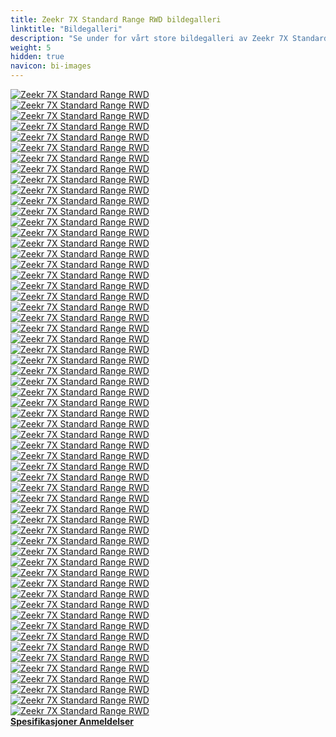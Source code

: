 ```yaml
---
title: Zeekr 7X Standard Range RWD bildegalleri
linktitle: "Bildegalleri"
description: "Se under for vårt store bildegalleri av Zeekr 7X Standard Range RWD. Klikk på bildene for høyoppløselige versjoner."
weight: 5
hidden: true
navicon: bi-images
---
```

<!-- markdownlint-disable MD033 -->
<div class="row" id ="my-gallery">
	<div class="pswp-grid-item col-6 col-md-4">
		<a href="https://media.evkx.net/multimedia/models/zeekr/7x/7x_standard_range_rwd/airbags_1.jpg"
data-pswp-src="https://media.evkx.net/multimedia/models/zeekr/7x/7x_standard_range_rwd/airbags_1.jpg"
data-pswp-width="1797"
data-pswp-height="1620" 
target="_blank">
			<img src="https://media.evkx.net/multimedia/models/zeekr/7x/7x_standard_range_rwd/airbags_1_xst.jpg" alt="Zeekr 7X Standard Range RWD" class="img-fluid " />
		</a>
	</div>
	<div class="pswp-grid-item col-6 col-md-4">
		<a href="https://media.evkx.net/multimedia/models/zeekr/7x/7x_standard_range_rwd/battery_1.jpg"
data-pswp-src="https://media.evkx.net/multimedia/models/zeekr/7x/7x_standard_range_rwd/battery_1.jpg"
data-pswp-width="1576"
data-pswp-height="900" 
target="_blank">
			<img src="https://media.evkx.net/multimedia/models/zeekr/7x/7x_standard_range_rwd/battery_1_xst.jpg" alt="Zeekr 7X Standard Range RWD" class="img-fluid " />
		</a>
	</div>
	<div class="pswp-grid-item col-6 col-md-4">
		<a href="https://media.evkx.net/multimedia/models/zeekr/7x/7x_standard_range_rwd/body_1.jpg"
data-pswp-src="https://media.evkx.net/multimedia/models/zeekr/7x/7x_standard_range_rwd/body_1.jpg"
data-pswp-width="1920"
data-pswp-height="1080" 
target="_blank">
			<img src="https://media.evkx.net/multimedia/models/zeekr/7x/7x_standard_range_rwd/body_1_xst.jpg" alt="Zeekr 7X Standard Range RWD" class="img-fluid " />
		</a>
	</div>
	<div class="pswp-grid-item col-6 col-md-4">
		<a href="https://media.evkx.net/multimedia/models/zeekr/7x/7x_standard_range_rwd/camera_1.jpg"
data-pswp-src="https://media.evkx.net/multimedia/models/zeekr/7x/7x_standard_range_rwd/camera_1.jpg"
data-pswp-width="1800"
data-pswp-height="1013" 
target="_blank">
			<img src="https://media.evkx.net/multimedia/models/zeekr/7x/7x_standard_range_rwd/camera_1_xst.jpg" alt="Zeekr 7X Standard Range RWD" class="img-fluid " />
		</a>
	</div>
	<div class="pswp-grid-item col-6 col-md-4">
		<a href="https://media.evkx.net/multimedia/models/zeekr/7x/7x_standard_range_rwd/details_1.jpg"
data-pswp-src="https://media.evkx.net/multimedia/models/zeekr/7x/7x_standard_range_rwd/details_1.jpg"
data-pswp-width="3000"
data-pswp-height="1685" 
target="_blank">
			<img src="https://media.evkx.net/multimedia/models/zeekr/7x/7x_standard_range_rwd/details_1_xst.jpg" alt="Zeekr 7X Standard Range RWD" class="img-fluid " />
		</a>
	</div>
	<div class="pswp-grid-item col-6 col-md-4">
		<a href="https://media.evkx.net/multimedia/models/zeekr/7x/7x_standard_range_rwd/doors_1.jpg"
data-pswp-src="https://media.evkx.net/multimedia/models/zeekr/7x/7x_standard_range_rwd/doors_1.jpg"
data-pswp-width="1576"
data-pswp-height="1182" 
target="_blank">
			<img src="https://media.evkx.net/multimedia/models/zeekr/7x/7x_standard_range_rwd/doors_1_xst.jpg" alt="Zeekr 7X Standard Range RWD" class="img-fluid " />
		</a>
	</div>
	<div class="pswp-grid-item col-6 col-md-4">
		<a href="https://media.evkx.net/multimedia/models/zeekr/7x/7x_standard_range_rwd/exterior_1.jpg"
data-pswp-src="https://media.evkx.net/multimedia/models/zeekr/7x/7x_standard_range_rwd/exterior_1.jpg"
data-pswp-width="3000"
data-pswp-height="1687" 
target="_blank">
			<img src="https://media.evkx.net/multimedia/models/zeekr/7x/7x_standard_range_rwd/exterior_1_xst.jpg" alt="Zeekr 7X Standard Range RWD" class="img-fluid " />
		</a>
	</div>
	<div class="pswp-grid-item col-6 col-md-4">
		<a href="https://media.evkx.net/multimedia/models/zeekr/7x/7x_standard_range_rwd/exterior_10.JPG"
data-pswp-src="https://media.evkx.net/multimedia/models/zeekr/7x/7x_standard_range_rwd/exterior_10.JPG"
data-pswp-width="3000"
data-pswp-height="1687" 
target="_blank">
			<img src="https://media.evkx.net/multimedia/models/zeekr/7x/7x_standard_range_rwd/exterior_10_xst.JPG" alt="Zeekr 7X Standard Range RWD" class="img-fluid " />
		</a>
	</div>
	<div class="pswp-grid-item col-6 col-md-4">
		<a href="https://media.evkx.net/multimedia/models/zeekr/7x/7x_standard_range_rwd/exterior_11.jpg"
data-pswp-src="https://media.evkx.net/multimedia/models/zeekr/7x/7x_standard_range_rwd/exterior_11.jpg"
data-pswp-width="3000"
data-pswp-height="1687" 
target="_blank">
			<img src="https://media.evkx.net/multimedia/models/zeekr/7x/7x_standard_range_rwd/exterior_11_xst.jpg" alt="Zeekr 7X Standard Range RWD" class="img-fluid " />
		</a>
	</div>
	<div class="pswp-grid-item col-6 col-md-4">
		<a href="https://media.evkx.net/multimedia/models/zeekr/7x/7x_standard_range_rwd/exterior_12.jpg"
data-pswp-src="https://media.evkx.net/multimedia/models/zeekr/7x/7x_standard_range_rwd/exterior_12.jpg"
data-pswp-width="3000"
data-pswp-height="1687" 
target="_blank">
			<img src="https://media.evkx.net/multimedia/models/zeekr/7x/7x_standard_range_rwd/exterior_12_xst.jpg" alt="Zeekr 7X Standard Range RWD" class="img-fluid " />
		</a>
	</div>
	<div class="pswp-grid-item col-6 col-md-4">
		<a href="https://media.evkx.net/multimedia/models/zeekr/7x/7x_standard_range_rwd/exterior_13.jpg"
data-pswp-src="https://media.evkx.net/multimedia/models/zeekr/7x/7x_standard_range_rwd/exterior_13.jpg"
data-pswp-width="3000"
data-pswp-height="1687" 
target="_blank">
			<img src="https://media.evkx.net/multimedia/models/zeekr/7x/7x_standard_range_rwd/exterior_13_xst.jpg" alt="Zeekr 7X Standard Range RWD" class="img-fluid " />
		</a>
	</div>
	<div class="pswp-grid-item col-6 col-md-4">
		<a href="https://media.evkx.net/multimedia/models/zeekr/7x/7x_standard_range_rwd/exterior_14.jpg"
data-pswp-src="https://media.evkx.net/multimedia/models/zeekr/7x/7x_standard_range_rwd/exterior_14.jpg"
data-pswp-width="3000"
data-pswp-height="1687" 
target="_blank">
			<img src="https://media.evkx.net/multimedia/models/zeekr/7x/7x_standard_range_rwd/exterior_14_xst.jpg" alt="Zeekr 7X Standard Range RWD" class="img-fluid " />
		</a>
	</div>
	<div class="pswp-grid-item col-6 col-md-4">
		<a href="https://media.evkx.net/multimedia/models/zeekr/7x/7x_standard_range_rwd/exterior_15.jpg"
data-pswp-src="https://media.evkx.net/multimedia/models/zeekr/7x/7x_standard_range_rwd/exterior_15.jpg"
data-pswp-width="1600"
data-pswp-height="899" 
target="_blank">
			<img src="https://media.evkx.net/multimedia/models/zeekr/7x/7x_standard_range_rwd/exterior_15_xst.jpg" alt="Zeekr 7X Standard Range RWD" class="img-fluid " />
		</a>
	</div>
	<div class="pswp-grid-item col-6 col-md-4">
		<a href="https://media.evkx.net/multimedia/models/zeekr/7x/7x_standard_range_rwd/exterior_16.jpg"
data-pswp-src="https://media.evkx.net/multimedia/models/zeekr/7x/7x_standard_range_rwd/exterior_16.jpg"
data-pswp-width="1920"
data-pswp-height="1080" 
target="_blank">
			<img src="https://media.evkx.net/multimedia/models/zeekr/7x/7x_standard_range_rwd/exterior_16_xst.jpg" alt="Zeekr 7X Standard Range RWD" class="img-fluid " />
		</a>
	</div>
	<div class="pswp-grid-item col-6 col-md-4">
		<a href="https://media.evkx.net/multimedia/models/zeekr/7x/7x_standard_range_rwd/exterior_17.jpg"
data-pswp-src="https://media.evkx.net/multimedia/models/zeekr/7x/7x_standard_range_rwd/exterior_17.jpg"
data-pswp-width="1920"
data-pswp-height="1080" 
target="_blank">
			<img src="https://media.evkx.net/multimedia/models/zeekr/7x/7x_standard_range_rwd/exterior_17_xst.jpg" alt="Zeekr 7X Standard Range RWD" class="img-fluid " />
		</a>
	</div>
	<div class="pswp-grid-item col-6 col-md-4">
		<a href="https://media.evkx.net/multimedia/models/zeekr/7x/7x_standard_range_rwd/exterior_2.jpg"
data-pswp-src="https://media.evkx.net/multimedia/models/zeekr/7x/7x_standard_range_rwd/exterior_2.jpg"
data-pswp-width="2952"
data-pswp-height="1660" 
target="_blank">
			<img src="https://media.evkx.net/multimedia/models/zeekr/7x/7x_standard_range_rwd/exterior_2_xst.jpg" alt="Zeekr 7X Standard Range RWD" class="img-fluid " />
		</a>
	</div>
	<div class="pswp-grid-item col-6 col-md-4">
		<a href="https://media.evkx.net/multimedia/models/zeekr/7x/7x_standard_range_rwd/exterior_3.jpg"
data-pswp-src="https://media.evkx.net/multimedia/models/zeekr/7x/7x_standard_range_rwd/exterior_3.jpg"
data-pswp-width="2971"
data-pswp-height="1671" 
target="_blank">
			<img src="https://media.evkx.net/multimedia/models/zeekr/7x/7x_standard_range_rwd/exterior_3_xst.jpg" alt="Zeekr 7X Standard Range RWD" class="img-fluid " />
		</a>
	</div>
	<div class="pswp-grid-item col-6 col-md-4">
		<a href="https://media.evkx.net/multimedia/models/zeekr/7x/7x_standard_range_rwd/exterior_4.jpg"
data-pswp-src="https://media.evkx.net/multimedia/models/zeekr/7x/7x_standard_range_rwd/exterior_4.jpg"
data-pswp-width="3000"
data-pswp-height="1687" 
target="_blank">
			<img src="https://media.evkx.net/multimedia/models/zeekr/7x/7x_standard_range_rwd/exterior_4_xst.jpg" alt="Zeekr 7X Standard Range RWD" class="img-fluid " />
		</a>
	</div>
	<div class="pswp-grid-item col-6 col-md-4">
		<a href="https://media.evkx.net/multimedia/models/zeekr/7x/7x_standard_range_rwd/exterior_5.jpg"
data-pswp-src="https://media.evkx.net/multimedia/models/zeekr/7x/7x_standard_range_rwd/exterior_5.jpg"
data-pswp-width="3000"
data-pswp-height="1687" 
target="_blank">
			<img src="https://media.evkx.net/multimedia/models/zeekr/7x/7x_standard_range_rwd/exterior_5_xst.jpg" alt="Zeekr 7X Standard Range RWD" class="img-fluid " />
		</a>
	</div>
	<div class="pswp-grid-item col-6 col-md-4">
		<a href="https://media.evkx.net/multimedia/models/zeekr/7x/7x_standard_range_rwd/exterior_6.jpg"
data-pswp-src="https://media.evkx.net/multimedia/models/zeekr/7x/7x_standard_range_rwd/exterior_6.jpg"
data-pswp-width="3000"
data-pswp-height="1687" 
target="_blank">
			<img src="https://media.evkx.net/multimedia/models/zeekr/7x/7x_standard_range_rwd/exterior_6_xst.jpg" alt="Zeekr 7X Standard Range RWD" class="img-fluid " />
		</a>
	</div>
	<div class="pswp-grid-item col-6 col-md-4">
		<a href="https://media.evkx.net/multimedia/models/zeekr/7x/7x_standard_range_rwd/exterior_7.jpg"
data-pswp-src="https://media.evkx.net/multimedia/models/zeekr/7x/7x_standard_range_rwd/exterior_7.jpg"
data-pswp-width="3000"
data-pswp-height="1687" 
target="_blank">
			<img src="https://media.evkx.net/multimedia/models/zeekr/7x/7x_standard_range_rwd/exterior_7_xst.jpg" alt="Zeekr 7X Standard Range RWD" class="img-fluid " />
		</a>
	</div>
	<div class="pswp-grid-item col-6 col-md-4">
		<a href="https://media.evkx.net/multimedia/models/zeekr/7x/7x_standard_range_rwd/exterior_8.jpg"
data-pswp-src="https://media.evkx.net/multimedia/models/zeekr/7x/7x_standard_range_rwd/exterior_8.jpg"
data-pswp-width="2865"
data-pswp-height="1612" 
target="_blank">
			<img src="https://media.evkx.net/multimedia/models/zeekr/7x/7x_standard_range_rwd/exterior_8_xst.jpg" alt="Zeekr 7X Standard Range RWD" class="img-fluid " />
		</a>
	</div>
	<div class="pswp-grid-item col-6 col-md-4">
		<a href="https://media.evkx.net/multimedia/models/zeekr/7x/7x_standard_range_rwd/exterior_9.jpg"
data-pswp-src="https://media.evkx.net/multimedia/models/zeekr/7x/7x_standard_range_rwd/exterior_9.jpg"
data-pswp-width="3000"
data-pswp-height="1687" 
target="_blank">
			<img src="https://media.evkx.net/multimedia/models/zeekr/7x/7x_standard_range_rwd/exterior_9_xst.jpg" alt="Zeekr 7X Standard Range RWD" class="img-fluid " />
		</a>
	</div>
	<div class="pswp-grid-item col-6 col-md-4">
		<a href="https://media.evkx.net/multimedia/models/zeekr/7x/7x_standard_range_rwd/fridge_1.jpg"
data-pswp-src="https://media.evkx.net/multimedia/models/zeekr/7x/7x_standard_range_rwd/fridge_1.jpg"
data-pswp-width="3000"
data-pswp-height="1685" 
target="_blank">
			<img src="https://media.evkx.net/multimedia/models/zeekr/7x/7x_standard_range_rwd/fridge_1_xst.jpg" alt="Zeekr 7X Standard Range RWD" class="img-fluid " />
		</a>
	</div>
	<div class="pswp-grid-item col-6 col-md-4">
		<a href="https://media.evkx.net/multimedia/models/zeekr/7x/7x_standard_range_rwd/frontseats_1.jpg"
data-pswp-src="https://media.evkx.net/multimedia/models/zeekr/7x/7x_standard_range_rwd/frontseats_1.jpg"
data-pswp-width="3000"
data-pswp-height="1687" 
target="_blank">
			<img src="https://media.evkx.net/multimedia/models/zeekr/7x/7x_standard_range_rwd/frontseats_1_xst.jpg" alt="Zeekr 7X Standard Range RWD" class="img-fluid " />
		</a>
	</div>
	<div class="pswp-grid-item col-6 col-md-4">
		<a href="https://media.evkx.net/multimedia/models/zeekr/7x/7x_standard_range_rwd/frunk_1.jpg"
data-pswp-src="https://media.evkx.net/multimedia/models/zeekr/7x/7x_standard_range_rwd/frunk_1.jpg"
data-pswp-width="2400"
data-pswp-height="1350" 
target="_blank">
			<img src="https://media.evkx.net/multimedia/models/zeekr/7x/7x_standard_range_rwd/frunk_1_xst.jpg" alt="Zeekr 7X Standard Range RWD" class="img-fluid " />
		</a>
	</div>
	<div class="pswp-grid-item col-6 col-md-4">
		<a href="https://media.evkx.net/multimedia/models/zeekr/7x/7x_standard_range_rwd/headlights_1.jpg"
data-pswp-src="https://media.evkx.net/multimedia/models/zeekr/7x/7x_standard_range_rwd/headlights_1.jpg"
data-pswp-width="2400"
data-pswp-height="1350" 
target="_blank">
			<img src="https://media.evkx.net/multimedia/models/zeekr/7x/7x_standard_range_rwd/headlights_1_xst.jpg" alt="Zeekr 7X Standard Range RWD" class="img-fluid " />
		</a>
	</div>
	<div class="pswp-grid-item col-6 col-md-4">
		<a href="https://media.evkx.net/multimedia/models/zeekr/7x/7x_standard_range_rwd/headup_1.jpg"
data-pswp-src="https://media.evkx.net/multimedia/models/zeekr/7x/7x_standard_range_rwd/headup_1.jpg"
data-pswp-width="1200"
data-pswp-height="675" 
target="_blank">
			<img src="https://media.evkx.net/multimedia/models/zeekr/7x/7x_standard_range_rwd/headup_1_xst.jpg" alt="Zeekr 7X Standard Range RWD" class="img-fluid " />
		</a>
	</div>
	<div class="pswp-grid-item col-6 col-md-4">
		<a href="https://media.evkx.net/multimedia/models/zeekr/7x/7x_standard_range_rwd/interior_1.jpg"
data-pswp-src="https://media.evkx.net/multimedia/models/zeekr/7x/7x_standard_range_rwd/interior_1.jpg"
data-pswp-width="3000"
data-pswp-height="1687" 
target="_blank">
			<img src="https://media.evkx.net/multimedia/models/zeekr/7x/7x_standard_range_rwd/interior_1_xst.jpg" alt="Zeekr 7X Standard Range RWD" class="img-fluid " />
		</a>
	</div>
	<div class="pswp-grid-item col-6 col-md-4">
		<a href="https://media.evkx.net/multimedia/models/zeekr/7x/7x_standard_range_rwd/interior_2.jpg"
data-pswp-src="https://media.evkx.net/multimedia/models/zeekr/7x/7x_standard_range_rwd/interior_2.jpg"
data-pswp-width="3000"
data-pswp-height="1687" 
target="_blank">
			<img src="https://media.evkx.net/multimedia/models/zeekr/7x/7x_standard_range_rwd/interior_2_xst.jpg" alt="Zeekr 7X Standard Range RWD" class="img-fluid " />
		</a>
	</div>
	<div class="pswp-grid-item col-6 col-md-4">
		<a href="https://media.evkx.net/multimedia/models/zeekr/7x/7x_standard_range_rwd/interior_3.png"
data-pswp-src="https://media.evkx.net/multimedia/models/zeekr/7x/7x_standard_range_rwd/interior_3.png"
data-pswp-width="3000"
data-pswp-height="1687" 
target="_blank">
			<img src="https://media.evkx.net/multimedia/models/zeekr/7x/7x_standard_range_rwd/interior_3_xst.png" alt="Zeekr 7X Standard Range RWD" class="img-fluid " />
		</a>
	</div>
	<div class="pswp-grid-item col-6 col-md-4">
		<a href="https://media.evkx.net/multimedia/models/zeekr/7x/7x_standard_range_rwd/interior_4.jpg"
data-pswp-src="https://media.evkx.net/multimedia/models/zeekr/7x/7x_standard_range_rwd/interior_4.jpg"
data-pswp-width="1600"
data-pswp-height="899" 
target="_blank">
			<img src="https://media.evkx.net/multimedia/models/zeekr/7x/7x_standard_range_rwd/interior_4_xst.jpg" alt="Zeekr 7X Standard Range RWD" class="img-fluid " />
		</a>
	</div>
	<div class="pswp-grid-item col-6 col-md-4">
		<a href="https://media.evkx.net/multimedia/models/zeekr/7x/7x_standard_range_rwd/interior_5.jpg"
data-pswp-src="https://media.evkx.net/multimedia/models/zeekr/7x/7x_standard_range_rwd/interior_5.jpg"
data-pswp-width="3000"
data-pswp-height="1687" 
target="_blank">
			<img src="https://media.evkx.net/multimedia/models/zeekr/7x/7x_standard_range_rwd/interior_5_xst.jpg" alt="Zeekr 7X Standard Range RWD" class="img-fluid " />
		</a>
	</div>
	<div class="pswp-grid-item col-6 col-md-4">
		<a href="https://media.evkx.net/multimedia/models/zeekr/7x/7x_standard_range_rwd/interior_6.jpg"
data-pswp-src="https://media.evkx.net/multimedia/models/zeekr/7x/7x_standard_range_rwd/interior_6.jpg"
data-pswp-width="2880"
data-pswp-height="1620" 
target="_blank">
			<img src="https://media.evkx.net/multimedia/models/zeekr/7x/7x_standard_range_rwd/interior_6_xst.jpg" alt="Zeekr 7X Standard Range RWD" class="img-fluid " />
		</a>
	</div>
	<div class="pswp-grid-item col-6 col-md-4">
		<a href="https://media.evkx.net/multimedia/models/zeekr/7x/7x_standard_range_rwd/interior_7.jpg"
data-pswp-src="https://media.evkx.net/multimedia/models/zeekr/7x/7x_standard_range_rwd/interior_7.jpg"
data-pswp-width="2880"
data-pswp-height="1620" 
target="_blank">
			<img src="https://media.evkx.net/multimedia/models/zeekr/7x/7x_standard_range_rwd/interior_7_xst.jpg" alt="Zeekr 7X Standard Range RWD" class="img-fluid " />
		</a>
	</div>
	<div class="pswp-grid-item col-6 col-md-4">
		<a href="https://media.evkx.net/multimedia/models/zeekr/7x/7x_standard_range_rwd/interior_8.jpg"
data-pswp-src="https://media.evkx.net/multimedia/models/zeekr/7x/7x_standard_range_rwd/interior_8.jpg"
data-pswp-width="2880"
data-pswp-height="1620" 
target="_blank">
			<img src="https://media.evkx.net/multimedia/models/zeekr/7x/7x_standard_range_rwd/interior_8_xst.jpg" alt="Zeekr 7X Standard Range RWD" class="img-fluid " />
		</a>
	</div>
	<div class="pswp-grid-item col-6 col-md-4">
		<a href="https://media.evkx.net/multimedia/models/zeekr/7x/7x_standard_range_rwd/interior_9.jpg"
data-pswp-src="https://media.evkx.net/multimedia/models/zeekr/7x/7x_standard_range_rwd/interior_9.jpg"
data-pswp-width="1600"
data-pswp-height="899" 
target="_blank">
			<img src="https://media.evkx.net/multimedia/models/zeekr/7x/7x_standard_range_rwd/interior_9_xst.jpg" alt="Zeekr 7X Standard Range RWD" class="img-fluid " />
		</a>
	</div>
	<div class="pswp-grid-item col-6 col-md-4">
		<a href="https://media.evkx.net/multimedia/models/zeekr/7x/7x_standard_range_rwd/main_1.jpg"
data-pswp-src="https://media.evkx.net/multimedia/models/zeekr/7x/7x_standard_range_rwd/main_1.jpg"
data-pswp-width="3000"
data-pswp-height="1687" 
target="_blank">
			<img src="https://media.evkx.net/multimedia/models/zeekr/7x/7x_standard_range_rwd/main_1_xst.jpg" alt="Zeekr 7X Standard Range RWD" class="img-fluid " />
		</a>
	</div>
	<div class="pswp-grid-item col-6 col-md-4">
		<a href="https://media.evkx.net/multimedia/models/zeekr/7x/7x_standard_range_rwd/rearlights_1.jpg"
data-pswp-src="https://media.evkx.net/multimedia/models/zeekr/7x/7x_standard_range_rwd/rearlights_1.jpg"
data-pswp-width="3000"
data-pswp-height="1690" 
target="_blank">
			<img src="https://media.evkx.net/multimedia/models/zeekr/7x/7x_standard_range_rwd/rearlights_1_xst.jpg" alt="Zeekr 7X Standard Range RWD" class="img-fluid " />
		</a>
	</div>
	<div class="pswp-grid-item col-6 col-md-4">
		<a href="https://media.evkx.net/multimedia/models/zeekr/7x/7x_standard_range_rwd/roof_1.jpg"
data-pswp-src="https://media.evkx.net/multimedia/models/zeekr/7x/7x_standard_range_rwd/roof_1.jpg"
data-pswp-width="3000"
data-pswp-height="1687" 
target="_blank">
			<img src="https://media.evkx.net/multimedia/models/zeekr/7x/7x_standard_range_rwd/roof_1_xst.jpg" alt="Zeekr 7X Standard Range RWD" class="img-fluid " />
		</a>
	</div>
	<div class="pswp-grid-item col-6 col-md-4">
		<a href="https://media.evkx.net/multimedia/models/zeekr/7x/7x_standard_range_rwd/roof_2.jpg"
data-pswp-src="https://media.evkx.net/multimedia/models/zeekr/7x/7x_standard_range_rwd/roof_2.jpg"
data-pswp-width="1600"
data-pswp-height="899" 
target="_blank">
			<img src="https://media.evkx.net/multimedia/models/zeekr/7x/7x_standard_range_rwd/roof_2_xst.jpg" alt="Zeekr 7X Standard Range RWD" class="img-fluid " />
		</a>
	</div>
	<div class="pswp-grid-item col-6 col-md-4">
		<a href="https://media.evkx.net/multimedia/models/zeekr/7x/7x_standard_range_rwd/screens_1.jpg"
data-pswp-src="https://media.evkx.net/multimedia/models/zeekr/7x/7x_standard_range_rwd/screens_1.jpg"
data-pswp-width="3000"
data-pswp-height="1687" 
target="_blank">
			<img src="https://media.evkx.net/multimedia/models/zeekr/7x/7x_standard_range_rwd/screens_1_xst.jpg" alt="Zeekr 7X Standard Range RWD" class="img-fluid " />
		</a>
	</div>
	<div class="pswp-grid-item col-6 col-md-4">
		<a href="https://media.evkx.net/multimedia/models/zeekr/7x/7x_standard_range_rwd/screens_2.jpg"
data-pswp-src="https://media.evkx.net/multimedia/models/zeekr/7x/7x_standard_range_rwd/screens_2.jpg"
data-pswp-width="1200"
data-pswp-height="675" 
target="_blank">
			<img src="https://media.evkx.net/multimedia/models/zeekr/7x/7x_standard_range_rwd/screens_2_xst.jpg" alt="Zeekr 7X Standard Range RWD" class="img-fluid " />
		</a>
	</div>
	<div class="pswp-grid-item col-6 col-md-4">
		<a href="https://media.evkx.net/multimedia/models/zeekr/7x/7x_standard_range_rwd/screens_3.jpg"
data-pswp-src="https://media.evkx.net/multimedia/models/zeekr/7x/7x_standard_range_rwd/screens_3.jpg"
data-pswp-width="1800"
data-pswp-height="1013" 
target="_blank">
			<img src="https://media.evkx.net/multimedia/models/zeekr/7x/7x_standard_range_rwd/screens_3_xst.jpg" alt="Zeekr 7X Standard Range RWD" class="img-fluid " />
		</a>
	</div>
	<div class="pswp-grid-item col-6 col-md-4">
		<a href="https://media.evkx.net/multimedia/models/zeekr/7x/7x_standard_range_rwd/screens_4.jpg"
data-pswp-src="https://media.evkx.net/multimedia/models/zeekr/7x/7x_standard_range_rwd/screens_4.jpg"
data-pswp-width="1198"
data-pswp-height="1080" 
target="_blank">
			<img src="https://media.evkx.net/multimedia/models/zeekr/7x/7x_standard_range_rwd/screens_4_xst.jpg" alt="Zeekr 7X Standard Range RWD" class="img-fluid " />
		</a>
	</div>
	<div class="pswp-grid-item col-6 col-md-4">
		<a href="https://media.evkx.net/multimedia/models/zeekr/7x/7x_standard_range_rwd/screens_5.jpg"
data-pswp-src="https://media.evkx.net/multimedia/models/zeekr/7x/7x_standard_range_rwd/screens_5.jpg"
data-pswp-width="1800"
data-pswp-height="1013" 
target="_blank">
			<img src="https://media.evkx.net/multimedia/models/zeekr/7x/7x_standard_range_rwd/screens_5_xst.jpg" alt="Zeekr 7X Standard Range RWD" class="img-fluid " />
		</a>
	</div>
	<div class="pswp-grid-item col-6 col-md-4">
		<a href="https://media.evkx.net/multimedia/models/zeekr/7x/7x_standard_range_rwd/screens_6.jpg"
data-pswp-src="https://media.evkx.net/multimedia/models/zeekr/7x/7x_standard_range_rwd/screens_6.jpg"
data-pswp-width="2880"
data-pswp-height="1620" 
target="_blank">
			<img src="https://media.evkx.net/multimedia/models/zeekr/7x/7x_standard_range_rwd/screens_6_xst.jpg" alt="Zeekr 7X Standard Range RWD" class="img-fluid " />
		</a>
	</div>
	<div class="pswp-grid-item col-6 col-md-4">
		<a href="https://media.evkx.net/multimedia/models/zeekr/7x/7x_standard_range_rwd/secondrowseats_1.jpg"
data-pswp-src="https://media.evkx.net/multimedia/models/zeekr/7x/7x_standard_range_rwd/secondrowseats_1.jpg"
data-pswp-width="1600"
data-pswp-height="899" 
target="_blank">
			<img src="https://media.evkx.net/multimedia/models/zeekr/7x/7x_standard_range_rwd/secondrowseats_1_xst.jpg" alt="Zeekr 7X Standard Range RWD" class="img-fluid " />
		</a>
	</div>
	<div class="pswp-grid-item col-6 col-md-4">
		<a href="https://media.evkx.net/multimedia/models/zeekr/7x/7x_standard_range_rwd/secondrowseats_2.jpg"
data-pswp-src="https://media.evkx.net/multimedia/models/zeekr/7x/7x_standard_range_rwd/secondrowseats_2.jpg"
data-pswp-width="1600"
data-pswp-height="899" 
target="_blank">
			<img src="https://media.evkx.net/multimedia/models/zeekr/7x/7x_standard_range_rwd/secondrowseats_2_xst.jpg" alt="Zeekr 7X Standard Range RWD" class="img-fluid " />
		</a>
	</div>
	<div class="pswp-grid-item col-6 col-md-4">
		<a href="https://media.evkx.net/multimedia/models/zeekr/7x/7x_standard_range_rwd/secondrowseats_3.jpg"
data-pswp-src="https://media.evkx.net/multimedia/models/zeekr/7x/7x_standard_range_rwd/secondrowseats_3.jpg"
data-pswp-width="1198"
data-pswp-height="1080" 
target="_blank">
			<img src="https://media.evkx.net/multimedia/models/zeekr/7x/7x_standard_range_rwd/secondrowseats_3_xst.jpg" alt="Zeekr 7X Standard Range RWD" class="img-fluid " />
		</a>
	</div>
	<div class="pswp-grid-item col-6 col-md-4">
		<a href="https://media.evkx.net/multimedia/models/zeekr/7x/7x_standard_range_rwd/secondrowseats_4.jpg"
data-pswp-src="https://media.evkx.net/multimedia/models/zeekr/7x/7x_standard_range_rwd/secondrowseats_4.jpg"
data-pswp-width="2880"
data-pswp-height="1620" 
target="_blank">
			<img src="https://media.evkx.net/multimedia/models/zeekr/7x/7x_standard_range_rwd/secondrowseats_4_xst.jpg" alt="Zeekr 7X Standard Range RWD" class="img-fluid " />
		</a>
	</div>
	<div class="pswp-grid-item col-6 col-md-4">
		<a href="https://media.evkx.net/multimedia/models/zeekr/7x/7x_standard_range_rwd/secondrowseats_5.jpg"
data-pswp-src="https://media.evkx.net/multimedia/models/zeekr/7x/7x_standard_range_rwd/secondrowseats_5.jpg"
data-pswp-width="1198"
data-pswp-height="1080" 
target="_blank">
			<img src="https://media.evkx.net/multimedia/models/zeekr/7x/7x_standard_range_rwd/secondrowseats_5_xst.jpg" alt="Zeekr 7X Standard Range RWD" class="img-fluid " />
		</a>
	</div>
	<div class="pswp-grid-item col-6 col-md-4">
		<a href="https://media.evkx.net/multimedia/models/zeekr/7x/7x_standard_range_rwd/storage_1.jpg"
data-pswp-src="https://media.evkx.net/multimedia/models/zeekr/7x/7x_standard_range_rwd/storage_1.jpg"
data-pswp-width="2400"
data-pswp-height="1350" 
target="_blank">
			<img src="https://media.evkx.net/multimedia/models/zeekr/7x/7x_standard_range_rwd/storage_1_xst.jpg" alt="Zeekr 7X Standard Range RWD" class="img-fluid " />
		</a>
	</div>
	<div class="pswp-grid-item col-6 col-md-4">
		<a href="https://media.evkx.net/multimedia/models/zeekr/7x/7x_standard_range_rwd/storage_2.jpg"
data-pswp-src="https://media.evkx.net/multimedia/models/zeekr/7x/7x_standard_range_rwd/storage_2.jpg"
data-pswp-width="2400"
data-pswp-height="1350" 
target="_blank">
			<img src="https://media.evkx.net/multimedia/models/zeekr/7x/7x_standard_range_rwd/storage_2_xst.jpg" alt="Zeekr 7X Standard Range RWD" class="img-fluid " />
		</a>
	</div>
	<div class="pswp-grid-item col-6 col-md-4">
		<a href="https://media.evkx.net/multimedia/models/zeekr/7x/7x_standard_range_rwd/storage_3.jpg"
data-pswp-src="https://media.evkx.net/multimedia/models/zeekr/7x/7x_standard_range_rwd/storage_3.jpg"
data-pswp-width="2400"
data-pswp-height="1350" 
target="_blank">
			<img src="https://media.evkx.net/multimedia/models/zeekr/7x/7x_standard_range_rwd/storage_3_xst.jpg" alt="Zeekr 7X Standard Range RWD" class="img-fluid " />
		</a>
	</div>
	<div class="pswp-grid-item col-6 col-md-4">
		<a href="https://media.evkx.net/multimedia/models/zeekr/7x/7x_standard_range_rwd/storage_4.jpg"
data-pswp-src="https://media.evkx.net/multimedia/models/zeekr/7x/7x_standard_range_rwd/storage_4.jpg"
data-pswp-width="2400"
data-pswp-height="1350" 
target="_blank">
			<img src="https://media.evkx.net/multimedia/models/zeekr/7x/7x_standard_range_rwd/storage_4_xst.jpg" alt="Zeekr 7X Standard Range RWD" class="img-fluid " />
		</a>
	</div>
	<div class="pswp-grid-item col-6 col-md-4">
		<a href="https://media.evkx.net/multimedia/models/zeekr/7x/7x_standard_range_rwd/trunk_1.jpg"
data-pswp-src="https://media.evkx.net/multimedia/models/zeekr/7x/7x_standard_range_rwd/trunk_1.jpg"
data-pswp-width="2400"
data-pswp-height="1350" 
target="_blank">
			<img src="https://media.evkx.net/multimedia/models/zeekr/7x/7x_standard_range_rwd/trunk_1_xst.jpg" alt="Zeekr 7X Standard Range RWD" class="img-fluid " />
		</a>
	</div>
	<div class="pswp-grid-item col-6 col-md-4">
		<a href="https://media.evkx.net/multimedia/models/zeekr/7x/7x_standard_range_rwd/trunk_2.jpg"
data-pswp-src="https://media.evkx.net/multimedia/models/zeekr/7x/7x_standard_range_rwd/trunk_2.jpg"
data-pswp-width="2400"
data-pswp-height="1350" 
target="_blank">
			<img src="https://media.evkx.net/multimedia/models/zeekr/7x/7x_standard_range_rwd/trunk_2_xst.jpg" alt="Zeekr 7X Standard Range RWD" class="img-fluid " />
		</a>
	</div>
	<div class="pswp-grid-item col-6 col-md-4">
		<a href="https://media.evkx.net/multimedia/models/zeekr/7x/7x_standard_range_rwd/wheels_1.jpg"
data-pswp-src="https://media.evkx.net/multimedia/models/zeekr/7x/7x_standard_range_rwd/wheels_1.jpg"
data-pswp-width="3000"
data-pswp-height="1684" 
target="_blank">
			<img src="https://media.evkx.net/multimedia/models/zeekr/7x/7x_standard_range_rwd/wheels_1_xst.jpg" alt="Zeekr 7X Standard Range RWD" class="img-fluid " />
		</a>
	</div>
</div>
<script type="module">
  import PhotoSwipeLightbox from '/js/photoswipe-lightbox.esm.js';
    const lightbox = new PhotoSwipeLightbox({
       gallery: '#my-gallery',
        children: 'a',
        pswpModule: () => import('/js/photoswipe.esm.js')
    });
lightbox.init();
</script>
<div class="mt-3 mb-3">
<a href="../specifications/" class="text-decoration-none text-black">
<strong><i class="bi-arrow-left"></i> Spesifikasjoner </strong>
</a>
<a href="../reviews/" class="text-decoration-none text-black float-end">
<strong>Anmeldelser <i class="bi-arrow-right"></i></strong>
</a>
</div>
